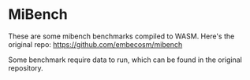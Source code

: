# MiBench

These are some mibench benchmarks compiled to WASM. Here's the original repo: https://github.com/embecosm/mibench

Some benchmark require data to run, which can be found in the original repository. 
